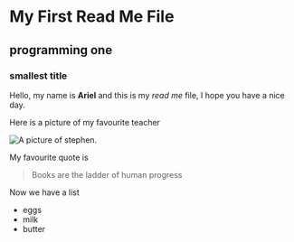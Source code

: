 # My First Read Me File
## programming one
### smallest title

Hello, my name is **Ariel** and this is my *read me* file, I hope you have a nice day. 

Here is a picture of my favourite teacher

![A picture of stephen](https://studysmart.studygroup.com/pluginfile.php/763153/mod_label/intro/image.png).

My favourite quote is 

> Books are the ladder of human progress

Now we have a list
- eggs
- milk
- butter
  
